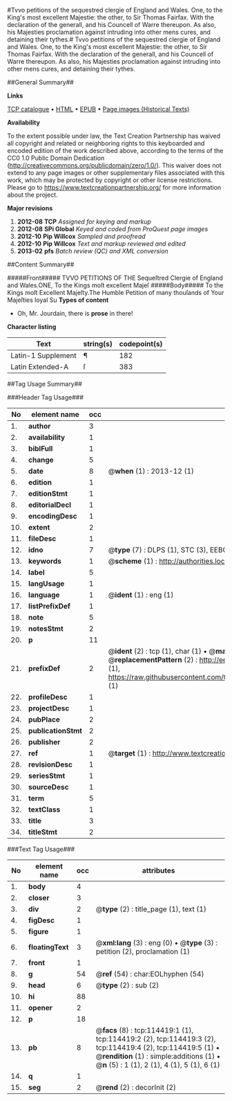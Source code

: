 #Tvvo petitions of the sequestred clergie of England and Wales. One, to the King's most excellent Majestie: the other, to Sir Thomas Fairfax. With the declaration of the generall, and his Councell of Warre thereupon. As also, his Majesties proclamation against intruding into other mens cures, and detaining their tythes.#
Tvvo petitions of the sequestred clergie of England and Wales. One, to the King's most excellent Majestie: the other, to Sir Thomas Fairfax. With the declaration of the generall, and his Councell of Warre thereupon. As also, his Majesties proclamation against intruding into other mens cures, and detaining their tythes.

##General Summary##

**Links**

[TCP catalogue](http://www.ota.ox.ac.uk/tcp/)  • 
[HTML](http://tei.it.ox.ac.uk/tcp/Texts-HTML/free/A95/A95471.html)  • 
[EPUB](http://tei.it.ox.ac.uk/tcp/Texts-EPUB/free/A95/A95471.epub) • 
[Page images (Historical Texts)](https://historicaltexts.jisc.ac.uk/eebo-99862266e)

**Availability**

To the extent possible under law, the Text Creation Partnership has waived all copyright and related or neighboring rights to this keyboarded and encoded edition of the work described above, according to the terms of the CC0 1.0 Public Domain Dedication (http://creativecommons.org/publicdomain/zero/1.0/). This waiver does not extend to any page images or other supplementary files associated with this work, which may be protected by copyright or other license restrictions. Please go to https://www.textcreationpartnership.org/ for more information about the project.

**Major revisions**

1. __2012-08__ __TCP__ *Assigned for keying and markup*
1. __2012-08__ __SPi Global__ *Keyed and coded from ProQuest page images*
1. __2012-10__ __Pip Willcox__ *Sampled and proofread*
1. __2012-10__ __Pip Willcox__ *Text and markup reviewed and edited*
1. __2013-02__ __pfs__ *Batch review (QC) and XML conversion*

##Content Summary##

#####Front#####
TVVO PETITIONS OF THE Sequeſtred Clergie of England and Wales.ONE, To the Kings moſt excellent Majeſ
#####Body#####
To the Kings moſt Excellent Majeſty.The Humble Petition of many thouſands of Your Majeſties loyal Su
**Types of content**

  * Oh, Mr. Jourdain, there is **prose** in there!

**Character listing**


|Text|string(s)|codepoint(s)|
|---|---|---|
|Latin-1 Supplement|¶|182|
|Latin Extended-A|ſ|383|

##Tag Usage Summary##

###Header Tag Usage###

|No|element name|occ|attributes|
|---|---|---|---|
|1.|__author__|3||
|2.|__availability__|1||
|3.|__biblFull__|1||
|4.|__change__|5||
|5.|__date__|8| @__when__ (1) : 2013-12 (1)|
|6.|__edition__|1||
|7.|__editionStmt__|1||
|8.|__editorialDecl__|1||
|9.|__encodingDesc__|1||
|10.|__extent__|2||
|11.|__fileDesc__|1||
|12.|__idno__|7| @__type__ (7) : DLPS (1), STC (3), EEBO-CITATION (1), PROQUEST (1), VID (1)|
|13.|__keywords__|1| @__scheme__ (1) : http://authorities.loc.gov/ (1)|
|14.|__label__|5||
|15.|__langUsage__|1||
|16.|__language__|1| @__ident__ (1) : eng (1)|
|17.|__listPrefixDef__|1||
|18.|__note__|5||
|19.|__notesStmt__|2||
|20.|__p__|11||
|21.|__prefixDef__|2| @__ident__ (2) : tcp (1), char (1)  •  @__matchPattern__ (2) : ([0-9\-]+):([0-9IVX]+) (1), (.+) (1)  •  @__replacementPattern__ (2) : http://eebo.chadwyck.com/downloadtiff?vid=$1&page=$2 (1), https://raw.githubusercontent.com/textcreationpartnership/Texts/master/tcpchars.xml#$1 (1)|
|22.|__profileDesc__|1||
|23.|__projectDesc__|1||
|24.|__pubPlace__|2||
|25.|__publicationStmt__|2||
|26.|__publisher__|2||
|27.|__ref__|1| @__target__ (1) : http://www.textcreationpartnership.org/docs/. (1)|
|28.|__revisionDesc__|1||
|29.|__seriesStmt__|1||
|30.|__sourceDesc__|1||
|31.|__term__|5||
|32.|__textClass__|1||
|33.|__title__|3||
|34.|__titleStmt__|2||


###Text Tag Usage###

|No|element name|occ|attributes|
|---|---|---|---|
|1.|__body__|4||
|2.|__closer__|3||
|3.|__div__|2| @__type__ (2) : title_page (1), text (1)|
|4.|__figDesc__|1||
|5.|__figure__|1||
|6.|__floatingText__|3| @__xml:lang__ (3) : eng (0)  •  @__type__ (3) : petition (2), proclamation (1)|
|7.|__front__|1||
|8.|__g__|54| @__ref__ (54) : char:EOLhyphen (54)|
|9.|__head__|6| @__type__ (2) : sub (2)|
|10.|__hi__|88||
|11.|__opener__|2||
|12.|__p__|18||
|13.|__pb__|8| @__facs__ (8) : tcp:114419:1 (1), tcp:114419:2 (2), tcp:114419:3 (2), tcp:114419:4 (2), tcp:114419:5 (1)  •  @__rendition__ (1) : simple:additions (1)  •  @__n__ (5) : 1 (1), 2 (1), 4 (1), 5 (1), 6 (1)|
|14.|__q__|1||
|15.|__seg__|2| @__rend__ (2) : decorInit (2)|
